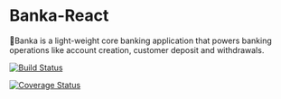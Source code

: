 # Banka-React

🏦Banka is a light-weight core banking application that powers banking operations like account creation, customer deposit and withdrawals.

[![Build Status](https://travis-ci.com/timi-codes/Banka-Lite-React.svg?branch=develop)](https://travis-ci.com/timi-codes/Banka-Lite-React)

[![Coverage Status](https://coveralls.io/repos/github/timi-codes/Banka-Lite-React/badge.svg)](https://coveralls.io/github/timi-codes/Banka-Lite-React)
